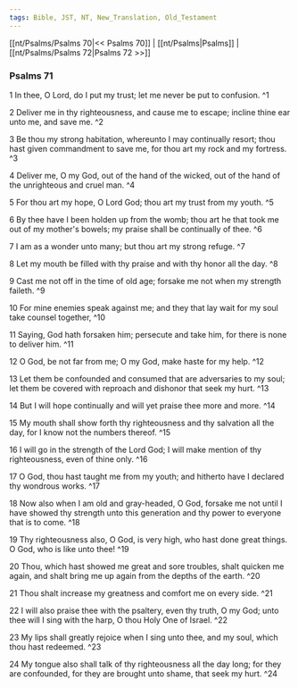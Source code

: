 ```yaml
---
tags: Bible, JST, NT, New_Translation, Old_Testament
---
```


[[nt/Psalms/Psalms 70|<< Psalms 70]] | [[nt/Psalms|Psalms]] | [[nt/Psalms/Psalms 72|Psalms 72 >>]]

### Psalms 71

1 In thee, O Lord, do I put my trust; let me never be put to confusion.  ^1

2 Deliver me in thy righteousness, and cause me to escape; incline thine ear unto me, and save me.  ^2

3 Be thou my strong habitation, whereunto I may continually resort; thou hast given commandment to save me, for thou art my rock and my fortress.  ^3

4 Deliver me, O my God, out of the hand of the wicked, out of the hand of the unrighteous and cruel man.  ^4

5 For thou art my hope, O Lord God; thou art my trust from my youth.  ^5

6 By thee have I been holden up from the womb; thou art he that took me out of my mother\'s bowels; my praise shall be continually of thee.  ^6

7 I am as a wonder unto many; but thou art my strong refuge.  ^7

8 Let my mouth be filled with thy praise and with thy honor all the day.  ^8

9 Cast me not off in the time of old age; forsake me not when my strength faileth.  ^9

10 For mine enemies speak against me; and they that lay wait for my soul take counsel together,  ^10

11 Saying, God hath forsaken him; persecute and take him, for there is none to deliver him.  ^11

12 O God, be not far from me; O my God, make haste for my help.  ^12

13 Let them be confounded and consumed that are adversaries to my soul; let them be covered with reproach and dishonor that seek my hurt.  ^13

14 But I will hope continually and will yet praise thee more and more.  ^14

15 My mouth shall show forth thy righteousness and thy salvation all the day, for I know not the numbers thereof.  ^15

16 I will go in the strength of the Lord God; I will make mention of thy righteousness, even of thine only.  ^16

17 O God, thou hast taught me from my youth; and hitherto have I declared thy wondrous works.  ^17

18 Now also when I am old and gray-headed, O God, forsake me not until I have showed thy strength unto this generation and thy power to everyone that is to come.  ^18

19 Thy righteousness also, O God, is very high, who hast done great things. O God, who is like unto thee!  ^19

20 Thou, which hast showed me great and sore troubles, shalt quicken me again, and shalt bring me up again from the depths of the earth.  ^20

21 Thou shalt increase my greatness and comfort me on every side.  ^21

22 I will also praise thee with the psaltery, even thy truth, O my God; unto thee will I sing with the harp, O thou Holy One of Israel.  ^22

23 My lips shall greatly rejoice when I sing unto thee, and my soul, which thou hast redeemed.  ^23

24 My tongue also shall talk of thy righteousness all the day long; for they are confounded, for they are brought unto shame, that seek my hurt.  ^24

 
